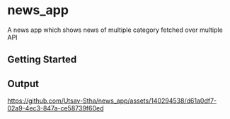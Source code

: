# news_app

A news app which shows news of multiple category fetched over multiple API

## Getting Started

## Output



https://github.com/Utsav-Stha/news_app/assets/140294538/d61a0df7-02a9-4ec3-847a-ce58739f60ed

